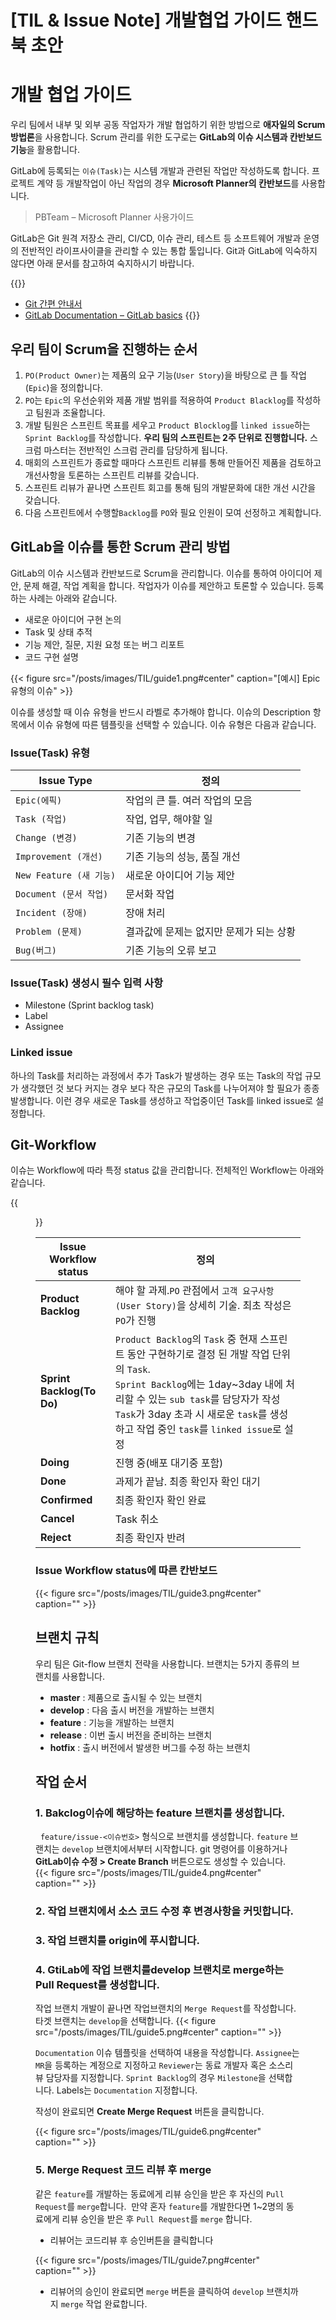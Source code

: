 # [TIL & Issue Note] 개발협업 가이드 핸드북 초안



# 개발 협업 가이드

우리 팀에서 내부 및 외부 공동 작업자가 개발 협업하기 위한 방법으로 **애자일의 Scrum 방법론**을 사용합니다. Scrum 관리를 위한 도구로는 **GitLab의 이슈 시스템과 칸반보드 기능**을 활용합니다. 

GitLab에 등록되는 `이슈(Task)`는 시스템 개발과 관련된 작업만 작성하도록 합니다. 프로젝트 계약 등 개발작업이 아닌 작업의 경우 **Microsoft Planner의 칸반보드**를 사용합니다.

> PBTeam – Microsoft Planner 사용가이드

GitLab은 Git 원격 저장소 관리, CI/CD, 이슈 관리, 테스트 등 소프트웨어 개발과 운영의 전반적인 라이프사이클을 관리할 수 있는 통합 툴입니다. Git과 GitLab에 익숙하지 않다면 아래 문서를 참고하여 숙지하시기 바랍니다.

{{<admonition tip>}}
- [Git 간편 안내서](https://rogerdudler.github.io/git-guide/index.ko.html)
- [GitLab Documentation – GitLab basics](https://docs.gitlab.com/ee/user/index.html)
{{</admonition>}}

## 우리 팀이 Scrum을 진행하는 순서

1. `PO(Product Owner)`는 제품의 요구 기능(`User Story`)을 바탕으로 큰 틀 작업(`Epic`)을 정의합니다.
2. `PO`는 `Epic`의 우선순위와 제품 개발 범위를 적용하여 `Product Blacklog`를 작성하고 팀원과 조율합니다.
3. 개발 팀원은 스프린트 목표를 세우고 `Product Blocklog`를 `linked issue`하는 `Sprint Backlog`를 작성합니다. **우리 팀의 스프린트는 2주 단위로 진행합니다.** 스크럼 마스터는 전반적인 스크럼 관리를 담당하게 됩니다.
4. 매회의 스프린트가 종료할 때마다 스프린트 리뷰를 통해 만들어진 제품을 검토하고 개선사항을 토론하는 스프린트 리뷰를 갖습니다. 
5. 스프린트 리뷰가 끝나면 스프린트 회고를 통해 팀의 개발문화에 대한 개선 시간을 갖습니다.
6. 다음 스프린트에서 수행할`Backlog`를 `PO`와 필요 인원이 모여 선정하고 계획합니다.

## GitLab을 이슈를 통한 Scrum 관리 방법

GitLab의 이슈 시스템과 칸반보드로 Scrum을 관리합니다. 이슈를 통하여 아이디어 제안, 문제 해결, 작업 계획을 합니다. 작업자가 이슈를 제안하고 토론할 수 있습니다. 등록하는 사례는 아래와 같습니다.
 
- 새로운 아이디어 구현 논의
- Task 및 상태 추적
- 기능 제안, 질문, 지원 요청 또는 버그 리포트
- 코드 구현 설명

{{< figure src="/posts/images/TIL/guide1.png#center" caption="[예시] Epic 유형의 이슈" >}}

이슈를 생성할 때 이슈 유형을 반드시 라벨로 추가해야 합니다. 이슈의 Description 항목에서 이슈 유형에 따른 템플릿을 선택할 수 있습니다. 이슈 유형은 다음과 같습니다.

### Issue(Task) 유형

| Issue Type |  정의 |
|------------|---|
|`Epic(에픽)`|작업의 큰 틀. 여러 작업의 모음|
|`Task (작업)`|작업, 업무, 해야할 일|
|`Change (변경)`|기존 기능의 변경|
|`Improvement (개선)`|기존 기능의 성능, 품질 개선|
|`New Feature (새 기능)`|새로운 아이디어 기능 제안|
|`Document (문서 작업)`|문서화 작업|
|`Incident (장애)`|장애 처리|
|`Problem (문제)`|결과값에 문제는 없지만 문제가 되는 상황|
|`Bug(버그)`|기존 기능의 오류 보고|

### Issue(Task) 생성시 필수 입력 사항
- Milestone (Sprint backlog task)
- Label
- Assignee

### Linked issue
하나의 Task를 처리하는 과정에서 추가 Task가 발생하는 경우 또는 Task의 작업 규모가 생각했던 것 보다 커지는 경우 보다 작은 규모의 Task를 나누어져야 할 필요가 종종 발생합니다. 이런 경우 새로운 Task를 생성하고 작업중이던 Task를 linked issue로 설정합니다.

## Git-Workflow
이슈는 Workflow에 따라 특정 status 값을 관리합니다. 전체적인 Workflow는 아래와 같습니다.

{{<figure src="/posts/images/TIL/guide2.png#center" caption="" >}}

| Issue Workflow status  |  정의 |
|------------|---|
|**Product Backlog**|해야 할 과제.`PO` 관점에서 `고객 요구사항(User Story)`을 상세히 기술. 최초 작성은 `PO`가 진행
|**Sprint Backlog(To Do)**|`Product Backlog`의 `Task` 중 현재 스프린트 동안 구현하기로 결정 된 개발 작업 단위의 `Task`. <br/> `Sprint Backlog`에는 1day~3day 내에 처리할 수 있는 `sub task`를 담당자가 작성 `Task`가 3day 초과 시 새로운 `task`를 생성하고 작업 중인 `task`를 `linked issue`로 설정
|**Doing**|진행 중(배포 대기중 포함)|
|**Done**|과제가 끝남. 최종 확인자 확인 대기|
|**Confirmed**|최종 확인자 확인 완료|
|**Cancel**|Task 취소|
|**Reject**|최종 확인자 반려|

### Issue Workflow status에 따른 칸반보드
{{< figure src="/posts/images/TIL/guide3.png#center" caption="" >}}

## 브랜치 규칙
우리 팀은 Git-flow 브랜치 전략을 사용합니다. 브랜치는 5가지 종류의 브랜치를 사용합니다.

- **master** : 제품으로 출시될 수 있는 브랜치
- **develop** : 다음 출시 버전을 개발하는 브랜치
- **feature** : 기능을 개발하는 브랜치
- **release** : 이번 출시 버전을 준비하는 브랜치
- **hotfix** : 출시 버전에서 발생한 버그를 수정 하는 브랜치

## 작업 순서
### 1. Bakclog이슈에 해당하는 feature 브랜치를 생성합니다.
 
`feature/issue-<이슈번호>` 형식으로 브랜치를 생성합니다. `feature` 브랜치는 `develop` 브랜치에서부터 시작합니다. git 명령어를 이용하거나 **GitLab이슈 수정 > Create Branch** 버튼으로도 생성할 수 있습니다.
{{< figure src="/posts/images/TIL/guide4.png#center" caption="" >}}

### 2. 작업 브랜치에서 소스 코드 수정 후 변경사항을 커밋합니다.

### 3. 작업 브랜치를 origin에 푸시합니다.

### 4. GtiLab에 작업 브랜치를develop 브랜치로 merge하는 Pull Request를 생성합니다.
작업 브랜치 개발이 끝나면 작업브랜치의 `Merge Request`를 작성합니다. 타겟 브랜치는 `develop`을 선택합니다.
{{< figure src="/posts/images/TIL/guide5.png#center" caption="" >}}

`Documentation` 이슈 템플릿을 선택하여 내용을 작성합니다. `Assignee`는 `MR`을 등록하는 계정으로 지정하고 `Reviewer`는 동료 개발자 혹은 소스리뷰 담당자를 지정합니다. `Sprint Backlog`의 경우 `Milestone`을 선택합니다. Labels는 `Documentation` 지정합니다.<br/>

작성이 완료되면 **Create Merge Request** 버튼을 클릭합니다. <br>

{{< figure src="/posts/images/TIL/guide6.png#center" caption="" >}}

### 5. Merge Request 코드 리뷰 후 merge

같은 `feature`를 개발하는 동료에게 리뷰 승인을 받은 후 자신의 `Pull Request`를 `merge`합니다. 
만약 혼자 `feature`를 개발한다면 1~2명의 동료에게 리뷰 승인을 받은 후 `Pull Request`를 `merge` 합니다. 
- 리뷰어는 코드리뷰 후 승인버튼을 클릭합니다

{{< figure src="/posts/images/TIL/guide7.png#center" caption="" >}}
- 리뷰어의 승인이 완료되면 `merge` 버튼을 클릭하여 `develop` 브랜치까지 `merge` 작업 완료합니다.

